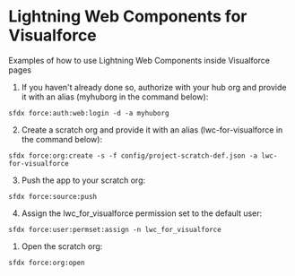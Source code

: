 # Lightning Web Components for Visualforce

Examples of how to use Lightning Web Components inside Visualforce pages

1. If you haven't already done so, authorize with your hub org and provide it with an alias (myhuborg in the command below):

`sfdx force:auth:web:login -d -a myhuborg`

2. Create a scratch org and provide it with an alias (lwc-for-visualforce in the command below):

`sfdx force:org:create -s -f config/project-scratch-def.json -a lwc-for-visualforce`

3. Push the app to your scratch org:

`sfdx force:source:push`

4. Assign the lwc_for_visualforce permission set to the default user:

`sfdx force:user:permset:assign -n lwc_for_visualforce`

1. Open the scratch org:

`sfdx force:org:open`
